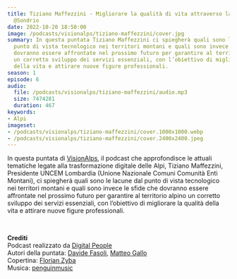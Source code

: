 ```yaml
---
title: Tiziano Maffezzini - Migliorare la qualità di vita attraverso la digitalizzazione
  @Sondrio
date: 2022-10-20 18:50:00
image: /podcasts/visionalps/tiziano-maffezzini/cover.jpg
summary: In questa puntata Tiziano Maffezzini ci spiegherà quali sono le lacune dal
  punto di vista tecnologico nei territori montani e quali sono invece le sfide che
  dovranno essere affrontate nel prossimo futuro per garantire al territorio alpino
  un corretto sviluppo dei servizi essenziali, con l’obiettivo di migliorare la qualità
  della vita e attirare nuove figure professionali.
season: 1
episode: 6
audio:
  file: /podcasts/visionalps/tiziano-maffezzini/audio.mp3
  size: 7474281
  duration: 467
keywords:
- Alpi
imageset:
- /podcasts/visionalps/tiziano-maffezzini/cover.1000x1000.webp
- /podcasts/visionalps/tiziano-maffezzini/cover.2400x2400.jpeg
---
```


In questa puntata di [VisionAlps](https://www.visionalps.com/), il podcast che approfondisce le attuali tematiche legate alla trasformazione digitale delle Alpi, Tiziano Maffezzini, Presidente UNCEM Lombardia (Unione Nazionale Comuni Comunità Enti Montani), ci spiegherà quali sono le lacune dal punto di vista tecnologico nei territori montani e quali sono invece le sfide che dovranno essere affrontate nel prossimo futuro per garantire al territorio alpino un corretto sviluppo dei servizi essenziali, con l’obiettivo di migliorare la qualità della vita e attirare nuove figure professionali.

<br>

**Crediti**<br>
Podcast realizzato da [Digital People](https://w3id.org/digitalpeople)<br>
Autori della puntata: [Davide Fasoli](https://www.linkedin.com/in/davide-fasoli-2b3246179/), [Matteo Gallo](https://www.linkedin.com/in/matteo-gallo-4a5ab31a8/)<br>
Copertina: [Florian Zyba](https://www.linkedin.com/in/florian-zyba/)<br>
Musica: [penguinmusic](https://pixabay.com/users/penguinmusic-24940186/)